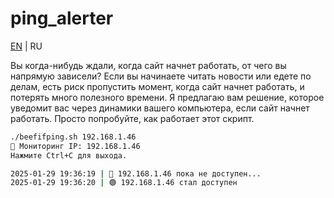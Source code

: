 # ping_alerter

[EN](README.md) | RU

Вы когда-нибудь ждали, когда сайт начнет работать, от чего вы напрямую зависели?
Если вы начинаете читать новости или едете по делам, есть риск пропустить момент, когда сайт
начнет работать, и потерять много полезного времени. Я предлагаю вам решение, которое уведомит вас
через динамики вашего компьютера, если сайт начнет работать. Просто попробуйте, как работает этот скрипт.

```bash
./beefifping.sh 192.168.1.46
📡 Мониторинг IP: 192.168.1.46
Нажмите Ctrl+C для выхода.

2025-01-29 19:36:19 | 🔴 192.168.1.46 пока не доступен...   
2025-01-29 19:36:20 | 🟢 192.168.1.46 стал доступен
```
